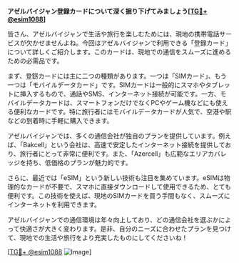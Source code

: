 **アゼルバイジャン登録カードについて深く掘り下げてみましょう[[TG💪+ @esim1088](https://t.me/s/esim1088)]**

皆さん、アゼルバイジャンで生活や旅行を楽しむためには、現地の携帯電話サービスが欠かせませんよね。今回はアゼルバイジャンで利用できる「登録カード」について詳しくご紹介します。このカードは、現地での通信をスムーズに進めるための必需品です。

まず、登錺カードには主に二つの種類があります。一つは「SIMカード」、もう一つは「モバイルデータカード」です。SIMカードは一般的にスマホやタブレットに挿入するもので、通話やSMS、インターネット接続が可能です。一方、モバイルデータカードは、スマートフォンだけでなくPCやゲーム機などにも使える便利なカードです。特に旅行者にはモバイルデータカードが人気で、空港や駅などの到着時に手軽に購入できます。

アゼルバイジャンでは、多くの通信会社が独自のプランを提供しています。例えば、「Bakcell」という会社は、高速で安定したインターネット接続を提供しており、旅行者にとって非常に便利です。また、「Azercell」も広範なエリアカバレッジを持ち、低価格のプランが魅力的です。

さらに、最近では「eSIM」という新しい技術も注目を集めています。eSIMは物理的なカードが不要で、スマホに直接ダウンロードして使用できるため、とても便利です。この技術を使えば、現地のSIMカードを買う手間もなく、スムーズにインターネットを利用できます。

アゼルバイジャンでの通信環境は年々向上しており、どの通信会社を選ぶかによって快適さが大きく変わります。是非、自分のニーズに合わせたプランを見つけて、現地での生活や旅行をより充実したものにしてくださいね！

[[TG💪+ @esim1088](https://t.me/s/esim1088) ![Image](https://i.postimg.cc/Y0z9fWf4/image.png)]